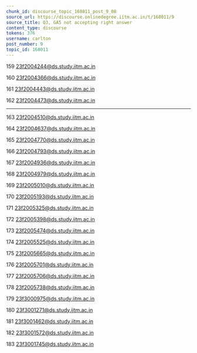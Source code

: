 ```yaml
---
chunk_id: discourse_topic_168011_post_9_08
source_url: https://discourse.onlinedegree.iitm.ac.in/t/168011/9
source_title: Q3, GA5 not accepting right answer
content_type: discourse
tokens: 376
username: carlton
post_number: 9
topic_id: 168011
---
```




159
23f2004244@ds.study.iitm.ac.in

160
23f2004366@ds.study.iitm.ac.in

161
23f2004443@ds.study.iitm.ac.in

162
23f2004473@ds.study.iitm.ac.in

---

163
23f2004510@ds.study.iitm.ac.in

164
23f2004637@ds.study.iitm.ac.in

165
23f2004770@ds.study.iitm.ac.in

166
23f2004793@ds.study.iitm.ac.in

167
23f2004936@ds.study.iitm.ac.in

168
23f2004979@ds.study.iitm.ac.in

169
23f2005010@ds.study.iitm.ac.in

170
23f2005193@ds.study.iitm.ac.in

171
23f2005325@ds.study.iitm.ac.in

172
23f2005398@ds.study.iitm.ac.in

173
23f2005474@ds.study.iitm.ac.in

174
23f2005525@ds.study.iitm.ac.in

175
23f2005665@ds.study.iitm.ac.in

176
23f2005701@ds.study.iitm.ac.in

177
23f2005706@ds.study.iitm.ac.in

178
23f2005738@ds.study.iitm.ac.in

179
23f3000975@ds.study.iitm.ac.in

180
23f3001271@ds.study.iitm.ac.in

181
23f3001462@ds.study.iitm.ac.in

182
23f3001572@ds.study.iitm.ac.in

183
23f3001745@ds.study.iitm.ac.in
